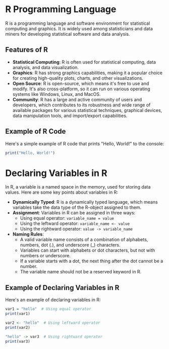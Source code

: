 # R Programming Language

R is a programming language and software environment for statistical computing and graphics. It is widely used among statisticians and data miners for developing statistical software and data analysis.

## Features of R

- **Statistical Computing**: R is often used for statistical computing, data analysis, and data visualization.
- **Graphics**: R has strong graphics capabilities, making it a popular choice for creating high-quality plots, charts, and other visualizations.
- **Open Source**: R is open-source, which means it's free to use and modify. It's also cross-platform, so it can run on various operating systems like Windows, Linux, and MacOS.
- **Community**: R has a large and active community of users and developers, which contributes to its robustness and wide range of available packages for various statistical techniques, graphical devices, data manipulation tools, and import/export capabilities.

## Example of R Code

Here's a simple example of R code that prints "Hello, World!" to the console:

```r
print("Hello, World!")
```
# Declaring Variables in R

In R, a variable is a named space in the memory, used for storing data values. Here are some key points about variables in R:

- **Dynamically Typed**: R is a dynamically typed language, which means variables take the data type of the R-object assigned to them.
- **Assignment**: Variables in R can be assigned in three ways:
    * Using equal operator: `variable_name = value`
    * Using the leftward operator: `variable_name <- value`
    * Using the rightward operator: `value -> variable_name`
- **Naming Rules**:
    * A valid variable name consists of a combination of alphabets, numbers, dot (.), and underscore (_) characters.
    * Variables can start with alphabets or dot characters, but not with numbers or underscore.
    * If a variable starts with a dot, the next thing after the dot cannot be a number.
    * The variable name should not be a reserved keyword in R.

## Example of Declaring Variables in R

Here's an example of declaring variables in R:

```r
var1 = "hello"  # Using equal operator
print(var1)

var2 <- "hello"  # Using leftward operator
print(var2)

"hello" -> var3  # Using rightward operator
print(var3)


